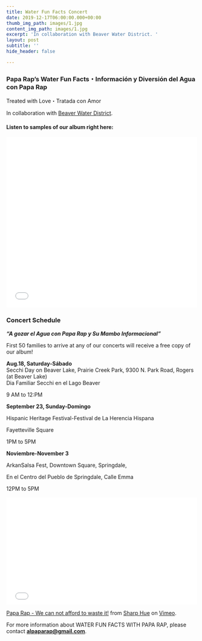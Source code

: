 ```yaml
---
title: Water Fun Facts Concert
date: 2019-12-17T06:00:00.000+00:00
thumb_img_path: images/1.jpg
content_img_path: images/1.jpg
excerpt: 'In collaboration with Beaver Water District. '
layout: post
subtitle: ''
hide_header: false

---
```

### Papa Rap’s Water Fun Facts・Información y Diversión del Agua con Papa Rap

Treated with Love・Tratada con Amor

In collaboration with [Beaver Water District](http://bwdh2o.org/).

#### Listen to samples of our album right here:

<iframe width="100%" height="450" scrolling="no" frameborder="no" allow="autoplay" src="[https://w.soundcloud.com/player/?url=https%3A//api.soundcloud.com/playlists/296138865&color=%23ff5500&auto_play=false&hide_related=false&show_comments=true&show_user=true&show_reposts=false&show_teaser=true](https://w.soundcloud.com/player/?url=https%3A//api.soundcloud.com/playlists/296138865&color=%23ff5500&auto_play=false&hide_related=false&show_comments=true&show_user=true&show_reposts=false&show_teaser=true "https://w.soundcloud.com/player/?url=https%3A//api.soundcloud.com/playlists/296138865&color=%23ff5500&auto_play=false&hide_related=false&show_comments=true&show_user=true&show_reposts=false&show_teaser=true")"></iframe>

### Concert Schedule

**_“A gozar el Agua con Papa Rap y Su Mambo Informacional”_**

First 50 families to arrive at any of our concerts will receive a free copy of our album!

**Aug.18, Saturday-Sábado**  
Secchi Day on Beaver Lake, Prairie Creek Park, 9300 N. Park Road, Rogers (at Beaver Lake)  
Dia Familiar Secchi en el Lago Beaver

9 AM to 12:PM

**September 23, Sunday-Domingo**

Hispanic Heritage Festival-Festival de La Herencia Hispana

Fayetteville Square

1PM to 5PM

**Noviembre-November 3**

ArkanSalsa Fest, Downtown Square, Springdale,

En el Centro del Pueblo de Springdale, Calle Emma

12PM to 5PM

<div style="padding:56.25% 0 0 0;position:relative;"><iframe src="[https://player.vimeo.com/video/231435999?title=0&byline=0&portrait=0](https://player.vimeo.com/video/231435999?title=0&byline=0&portrait=0 "https://player.vimeo.com/video/231435999?title=0&byline=0&portrait=0")" style="position:absolute;top:0;left:0;width:100%;height:100%;" frameborder="0" allow="autoplay; fullscreen" allowfullscreen></iframe></div><script src="[https://player.vimeo.com/api/player.js](https://player.vimeo.com/api/player.js "https://player.vimeo.com/api/player.js")"></script>

<p><a href="[https://vimeo.com/231435999](https://vimeo.com/231435999 "https://vimeo.com/231435999")">Papa Rap - We can not afford to waste it!</a> from <a href="[https://vimeo.com/sharphue](https://vimeo.com/sharphue "https://vimeo.com/sharphue")">Sharp Hue</a> on <a href="[https://vimeo.com](https://vimeo.com "https://vimeo.com")">Vimeo</a>.</p>

For more information about WATER FUN FACTS WITH PAPA RAP, please contact [**alpaparap@gmail.com**](mailto:alpaparap@gmail.com "Papa Rap's Email").